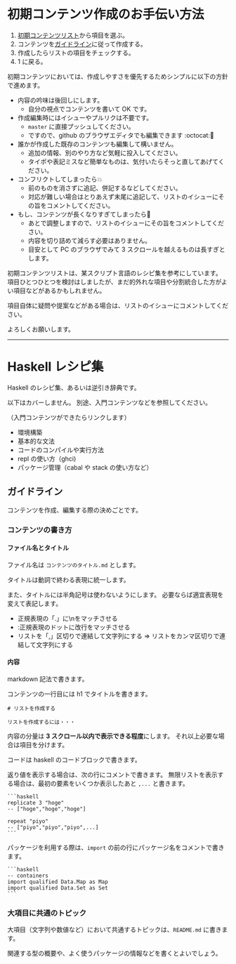 # 初期コンテンツ作成のお手伝い方法

1. [初期コンテンツリスト](https://github.com/haskell-jp/recipe-collection/issues/1)から項目を選ぶ。
2. コンテンツを[ガイドライン](https://github.com/haskell-jp/recipe-collection#ガイドライン)に従って作成する。
3. 作成したらリストの項目をチェックする。
4. 1 に戻る。

初期コンテンツにおいては、作成しやすさを優先するためシンプルに以下の方針で進めます。

- 内容の吟味は後回しにします。
  - 自分の視点でコンテンツを書いて OK です。
- 作成編集時にはイシューやプルリクは不要です。
  - `master` に直接プッシュしてください。
  - ですので、github のブラウザエディタでも編集できます :octocat::pencil:
- 誰かが作成した既存のコンテンツも編集して構いません。
  - 追加の情報、別のやり方など気軽に投入してください。
  - タイポや表記ミスなど簡単なものは、気付いたらそっと直してあげてください。
- コンフリクトしてしまったら:collision:
  - 前のものを消さずに追記、併記するなどしてください。
  - 対応が難しい場合はとりあえず末尾に追記して、リストのイシューにその旨をコメントしてください。
- もし、コンテンツが長くなりすぎてしまったら:snake:
  - あとで調整しますので、リストのイシューにその旨をコメントしてください。
  - 内容を切り詰めて減らす必要はありません。
  - 目安として PC のブラウザでみて 3 スクロールを越えるものは長すぎとします。

初期コンテンツリストは、某スクリプト言語のレシピ集を参考にしています。
項目ひとつひとつを検討はしましたが、まだ的外れな項目や分割統合した方がよい項目などがあるかもしれません。

項目自体に疑問や提案などがある場合は、リストのイシューにコメントしてください。

よろしくお願いします。

----

# Haskell レシピ集

Haskell のレシピ集、あるいは逆引き辞典です。

以下はカバーしません。
別途、入門コンテンツなどを参照してください。

（入門コンテンツができたらリンクします）

- 環境構築
- 基本的な文法
- コードのコンパイルや実行方法
- repl の使い方（ghci)
- パッケージ管理（cabal や stack の使い方など）

## ガイドライン

コンテンツを作成、編集する際の決めごとです。

### コンテンツの書き方

#### ファイル名とタイトル

ファイル名は `コンテンツのタイトル.md` とします。


タイトルは動詞で終わる表現に統一します。

また、タイトルには半角記号は使わないようにします。
必要ならば適宜表現を変えて表記します。

- 正規表現の「.」に\nをマッチさせる
- :正規表現のドットに改行をマッチさせる
- リストを「,」区切りで連結して文字列にする => リストをカンマ区切りで連結して文字列にする

#### 内容

markdown 記法で書きます。

コンテンツの一行目には h1 でタイトルを書きます。

    # リストを作成する
    
    リストを作成するには・・・


内容の分量は **3 スクロール以内で表示できる程度**にします。
それ以上必要な場合は項目を分けます。

コードは haskell のコードブロックで書きます。

返り値を表示する場合は、次の行にコメントで書きます。
無限リストを表示する場合は、最初の要素をいくつか表示したあと `,...` と書きます。

    ```haskell
    replicate 3 "hoge"
    -- ["hoge","hoge","hoge"]
    
    repeat "piyo"
    -- ["piyo","piyo","piyo",...]
    ```

パッケージを利用する際は、`import` の前の行にパッケージ名をコメントで書きます。

    ```haskell
    -- containers
    import qualified Data.Map as Map
    import qualified Data.Set as Set
    ```

### 大項目に共通のトピック

大項目（文字列や数値など）において共通するトピックは、`README.md` に書きます。

関連する型の概要や、よく使うパッケージの情報などを書くとよいでしょう。
